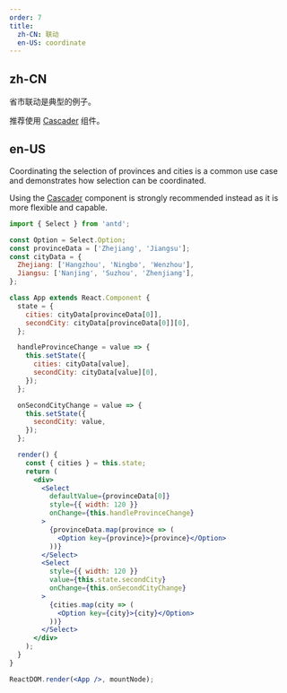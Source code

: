 ```yaml
---
order: 7
title:
  zh-CN: 联动
  en-US: coordinate
---
```


## zh-CN

省市联动是典型的例子。

推荐使用 [Cascader](/components/cascader/) 组件。

## en-US

Coordinating the selection of provinces and cities is a common use case and demonstrates how selection can be coordinated.

Using the [Cascader](/components/cascader) component is strongly recommended instead as it is more flexible and capable.

```jsx
import { Select } from 'antd';

const Option = Select.Option;
const provinceData = ['Zhejiang', 'Jiangsu'];
const cityData = {
  Zhejiang: ['Hangzhou', 'Ningbo', 'Wenzhou'],
  Jiangsu: ['Nanjing', 'Suzhou', 'Zhenjiang'],
};

class App extends React.Component {
  state = {
    cities: cityData[provinceData[0]],
    secondCity: cityData[provinceData[0]][0],
  };

  handleProvinceChange = value => {
    this.setState({
      cities: cityData[value],
      secondCity: cityData[value][0],
    });
  };

  onSecondCityChange = value => {
    this.setState({
      secondCity: value,
    });
  };

  render() {
    const { cities } = this.state;
    return (
      <div>
        <Select
          defaultValue={provinceData[0]}
          style={{ width: 120 }}
          onChange={this.handleProvinceChange}
        >
          {provinceData.map(province => (
            <Option key={province}>{province}</Option>
          ))}
        </Select>
        <Select
          style={{ width: 120 }}
          value={this.state.secondCity}
          onChange={this.onSecondCityChange}
        >
          {cities.map(city => (
            <Option key={city}>{city}</Option>
          ))}
        </Select>
      </div>
    );
  }
}

ReactDOM.render(<App />, mountNode);
```
